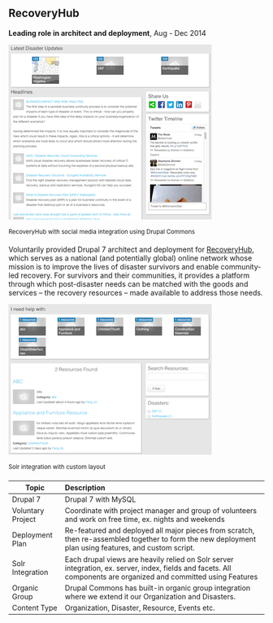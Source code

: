 ## RecoveryHub

**Leading role in architect and deployment**,
Aug - Dec 2014

![haha](../images/recovery-home.png) 

<sup>RecoveryHub with social media integration using Drupal Commons</sup>

Voluntarily provided Drupal 7 architect and deployment for [RecoveryHub](), which serves as a national (and potentially global) online network whose mission is to improve the lives of disaster survivors and enable community-led recovery.  For survivors and their communities, it provides a platform through which post-disaster needs can be matched with the goods and services – the recovery resources – made available to address those needs. 

![haha](../images/recovery-solr.png)

<sup>Solr integration with custom layout</sup>


| Topic        | Description    |
| ------------ |:-------------- |
| Drupal 7 | Drupal 7 with MySQL
| Voluntary Project | Coordinate with project manager and group of volunteers and work on free time, ex. nights and weekends
| Deployment Plan | Re-featured and deployed all major pieces from scratch, then re-assembled together to form the new deployment plan using features, and custom script. 
| Solr Integration | Each drupal views are heavily relied on Solr  server integration, ex. server, index, fields and facets. All components are organized and committed using Features
| Organic Group | Drupal Commons has built-in organic group integration where we extend it our Organization and Disasters.
| Content Type | Organization, Disaster, Resource, Events etc.
